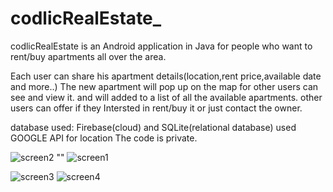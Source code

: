 # codlicRealEstate_

codlicRealEstate is an Android application in Java for people who want to rent/buy apartments all over the area.

Each user can share his apartment details(location,rent price,available date and more..)
The new apartment will pop up on the map for other users can see and view it. and will added to a list of all the available apartments.
other users can offer if they Intersted in rent/buy it or just contact the owner.

database used: Firebase(cloud) and SQLite(relational database)
used GOOGLE API for location
The code is private. 

![screen2](http://i.imgur.com/uQlf8rz.png) "" ![screen1](http://i.imgur.com/NVIjWMV.png)

![screen3](http://i.imgur.com/XE0n7Sk.png) ![screen4](http://i.imgur.com/16dcNlE.png)
